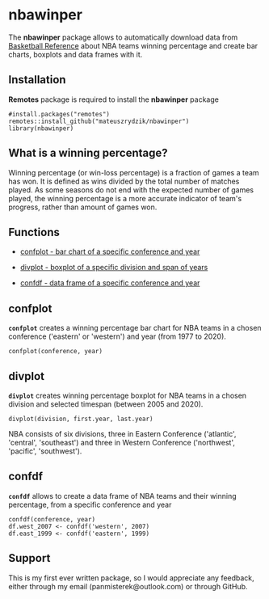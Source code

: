 # nbawinper

The **nbawinper** package allows to automatically download data from [Basketball Reference](https://www.basketball-reference.com) about NBA teams winning percentage and create bar charts, boxplots and data frames with it.

## Installation

**Remotes** package is required to install the **nbawinper** package

```{r}
#install.packages("remotes")
remotes::install_github("mateuszrydzik/nbawinper")
library(nbawinper)
```

## What is a winning percentage?

Winning percentage (or win-loss percentage) is a fraction of games a team has won. It is defined as wins divided by the total number of matches played. As some seasons do not end with the expected number of games played, the winning percentage is a more accurate indicator of team's progress, rather than amount of games won.

## Functions

-   [confplot - bar chart of a specific conference and year](#confplot)

-   [divplot - boxplot of a specific division and span of years](#divplot)

-   [confdf - data frame of a specific conference and year](#confdf)

## confplot

**`confplot`** creates a winning percentage bar chart for NBA teams in a chosen conference ('eastern' or 'western') and year (from 1977 to 2020).

```{r}
confplot(conference, year)
```

## divplot

**`divplot`** creates winning percentage boxplot for NBA teams in a chosen division and selected timespan (between 2005 and 2020).

```{r}
divplot(division, first.year, last.year)
```

NBA consists of six divisions, three in Eastern Conference ('atlantic', 'central', 'southeast') and three in Western Conference ('northwest', 'pacific', 'southwest').

## confdf

**`confdf`** allows to create a data frame of NBA teams and their winning percentage, from a specific conference and year

```{r}
confdf(conference, year)
df.west_2007 <- confdf('western', 2007)
df.east_1999 <- confdf('eastern', 1999)
```

## Support

This is my first ever written package, so I would appreciate any feedback, either through my email (panmisterek\@outlook.com) or through GitHub.
